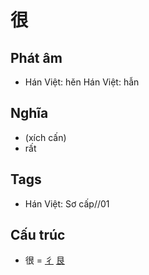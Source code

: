 # 很

## Phát âm
* Hán Việt: hěn Hán Việt: hẫn

## Nghĩa
* (xích cấn)
* rất

## Tags
* Hán Việt: Sơ cấp//01

## Cấu trúc
* 很 = [彳](彳.md) [艮](艮.md)

<script>window.HANZI_FIELD='很';</script>
